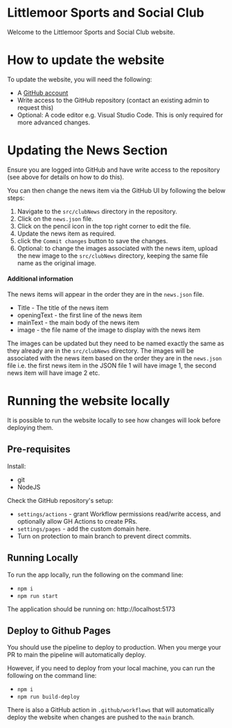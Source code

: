 # Littlemoor Sports and Social Club

<!-- TODO might want to create a sanity test to check it loads before committing to main -->
<!-- Turn on protection to main branch? -->
<!-- how to create a PR? -->
<!-- TODO explain how to change it for your website? -->
<!-- explain to remove the following from vite.config: base: '/littlemoor-website/' -->

Welcome to the Littlemoor Sports and Social Club website.

# How to update the website

To update the website, you will need the following:

-   A [GitHub account](https://github.com/signup)
-   Write access to the GitHub repository (contact an existing admin to request this)
-   Optional: A code editor e.g. Visual Studio Code. This is only required for more advanced changes.

# Updating the News Section

Ensure you are logged into GitHub and have write access to the repository (see above for details on how to do this).

You can then change the news item via the GitHub UI by following the below steps:

1. Navigate to the `src/clubNews` directory in the repository.
2. Click on the `news.json` file.
3. Click on the pencil icon in the top right corner to edit the file.
4. Update the news item as required.
5. click the `Commit changes` button to save the changes.
6. Optional: to change the images associated with the news item, upload the new image to the `src/clubNews` directory, keeping the same file name as the original image.

#### Additional information

The news items will appear in the order they are in the `news.json` file.

-   Title - The title of the news item
-   openingText - the first line of the news item
-   mainText - the main body of the news item
-   image - the file name of the image to display with the news item

The images can be updated but they need to be named exactly the same as they already are in the `src/clubNews` directory. The images will be associated with the news item based on the order they are in the `news.json` file i.e. the first news item in the JSON file 1 will have image 1, the second news item will have image 2 etc.

# Running the website locally

It is possible to run the website locally to see how changes will look before deploying them.

## Pre-requisites

Install:

-   git
-   NodeJS

Check the GitHub repository's setup:

-   `settings/actions` - grant Workflow permissions read/write access, and optionally allow GH Actions to create PRs.
-   `settings/pages` - add the custom domain here.
-   Turn on protection to main branch to prevent direct commits.

## Running Locally

To run the app locally, run the following on the command line:

-   `npm i`
-   `npm run start`

The application should be running on: http://localhost:5173

## Deploy to Github Pages

You should use the pipeline to deploy to production. When you merge your PR to main the pipeline will automatically deploy.

However, if you need to deploy from your local machine, you can run the following on the command line:

-   `npm i`
-   `npm run build-deploy`

There is also a GitHub action in `.github/workflows` that will automatically deploy the website when changes are pushed to the `main` branch.
